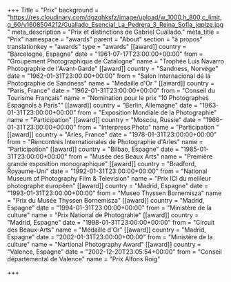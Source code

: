 +++
Title = "Prix"
background = "https://res.cloudinary.com/dgzqhksfz/image/upload/w_1000,h_800,c_limit,q_60/v1608504212/Cuallado_Esencial_La_Pedrera_3_Reina_Sofia_jqplze.jpg"
meta_description = "Prix et distinctions de Gabriel Cuallado."
meta_title = "Prix"
namespace = "awards"
parent = "About"
section = "à propos"
translationkey = "awards"
type = "awards"
[[award]]
country = "Barcelogne, Espagne"
date = "1961-07-17T23:00:00+00:00"
from = "Groupement Photographique de Catalogne"
name = "Trophée Luis Navarro Photographie de l'Avant-Garde"
[[award]]
country = "Sandness, Norvège"
date = "1962-01-31T23:00:00+00:00"
from = "Salon Internacional de la Photographie de Sandness"
name = "Medaille d'Or "
[[award]]
country = "Paris, France"
date = "1962-01-31T23:00:00+00:00"
from = "Conseil du Tourisme Français"
name = "Nomination pour le prix \"10 Photographes Espagnols à Paris\""
[[award]]
country = "Berlin, Allemagne"
date = "1963-01-31T23:00:00+00:00"
from = "Exposition Mondiale de la Photographie"
name = "Participation"
[[award]]
country = "Moscou, Russie"
date = "1966-01-31T23:00:00+00:00"
from = "Interpress Photo"
name = "Participation "
[[award]]
country = "Arles, France"
date = "1978-01-31T23:00:00+00:00"
from = "Rencontres Internationales de Photographie d'Arles"
name = "Participation"
[[award]]
country = "Bilbao, Espagne"
date = "1985-01-31T23:00:00+00:00"
from = "Musée des Beaux Arts"
name = "Première grande exposition monographique"
[[award]]
country = "Bradford, Royaume-Uni"
date = "1992-01-31T23:00:00+00:00"
from = "National Museum of Photography Film & Television"
name = "Prix ICI du meilleur photographe européen"
[[award]]
country = "Madrid, Espagne"
date = "1993-01-31T23:00:00+00:00"
from = "Museo Thyssen Bornemisza"
name = "Prix du Musée Thyssen Bornemisza"
[[award]]
country = "Madrid, Espagne"
date = "1994-01-31T23:00:00+00:00"
from = "Ministère de la culture"
name = "Prix National de Photograhie"
[[award]]
country = "Madrid, Espagne"
date = "1998-01-31T23:00:00+00:00"
from = "Circuit des Beaux-Arts"
name = "Médaille d'Or"
[[award]]
country = "Madrid, Espagne"
date = "2002-01-31T23:00:00+00:00"
from = "Ministère de la culture"
name = "Nartional Photography Award"
[[award]]
country = "Valence, Espagne"
date = "2002-12-20T23:05:54+00:00"
from = "Conseil départemental de Valence"
name = "Prix Alfons Roig"

+++
